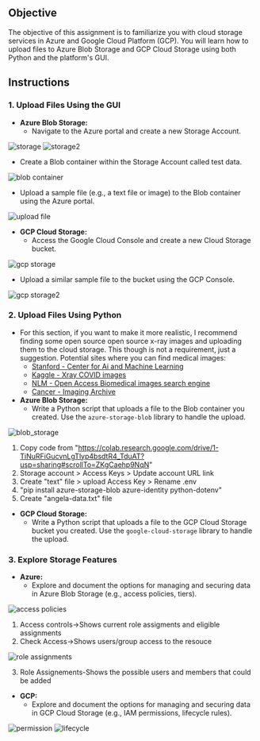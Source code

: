 ## Objective
The objective of this assignment is to familiarize you with cloud storage services in Azure and Google Cloud Platform (GCP). You will learn how to upload files to Azure Blob Storage and GCP Cloud Storage using both Python and the platform's GUI.

## Instructions

### 1. Upload Files Using the GUI
- **Azure Blob Storage:**
  - Navigate to the Azure portal and create a new Storage Account.
    
![storage](https://github.com/user-attachments/assets/757046da-db21-4485-8054-5bcd12bdad17)
![storage2](https://github.com/user-attachments/assets/584c2897-2ee9-485c-8603-1ba123e06e40)
  - Create a Blob container within the Storage Account called test data.
    
![blob container](https://github.com/user-attachments/assets/67383654-eb93-49fc-a13c-84174080d8c6)
  - Upload a sample file (e.g., a text file or image) to the Blob container using the Azure portal.

![upload file](https://github.com/user-attachments/assets/8cabe5bf-c88f-4585-8490-ff89d3e0b6df)

- **GCP Cloud Storage:**
  - Access the Google Cloud Console and create a new Cloud Storage bucket.
    
![gcp storage](https://github.com/user-attachments/assets/f573ded4-249b-447d-a7ab-40a485ef4130)
  - Upload a similar sample file to the bucket using the GCP Console.
    
![gcp storage2](https://github.com/user-attachments/assets/52d337b5-a184-45ba-a5b2-24f68f8465b0)


### 2. Upload Files Using Python
- For this section, if you want to make it more realistic, I recommend finding some open source open source x-ray images and uploading them to the cloud storage. This though is not a requirement, just a suggestion. Potential sites where you can find medical images: 
  - [Stanford - Center for Ai and Machine Learning](https://aimi.stanford.edu/shared-datasets)
  - [Kaggle - Xray COVID images](https://www.kaggle.com/datasets/andyczhao/covidx-cxr2)
  - [NLM - Open Access Biomedical images search engine](https://openi.nlm.nih.gov/)
  - [Cancer - Imaging Archive](https://www.cancerimagingarchive.net/browse-collections/)
- **Azure Blob Storage:**
  - Write a Python script that uploads a file to the Blob container you created. Use the `azure-storage-blob` library to handle the upload.

![blob_storage](https://github.com/user-attachments/assets/f0ea2537-7e24-4c7b-8508-0b4ef47541ce)
1. Copy code from "https://colab.research.google.com/drive/1-TiNuRFiGucvnLgTlyp4bsdtR4_TduAT?usp=sharing#scrollTo=ZKgCaehp9NqN"
2. Storage account > Access Keys > Update account URL link
3. Create "text" file > upload Access Key > Rename .env
4. "pip install azure-storage-blob azure-identity python-dotenv" 
5. Create "angela-data.txt" file
   
- **GCP Cloud Storage:**
  - Write a Python script that uploads a file to the GCP Cloud Storage bucket you created. Use the `google-cloud-storage` library to handle the upload.

### 3. Explore Storage Features
- **Azure:**
  - Explore and document the options for managing and securing data in Azure Blob Storage (e.g., access policies, tiers).
    
![access policies](https://github.com/user-attachments/assets/652a604c-b2d1-425b-841b-bf01d71a482e)
1. Access controls->Shows current role assigments and eligible assignments
2. Check Access->Shows users/group access to the resouce

![role assignments](https://github.com/user-attachments/assets/66aaa0df-2316-425d-a1d2-3f8617099942)

3. Role Assignements-Shows the possible users and members that could be added

- **GCP:**
  - Explore and document the options for managing and securing data in GCP Cloud Storage (e.g., IAM permissions, lifecycle rules).
 
![permission](https://github.com/user-attachments/assets/92e7e427-ff8c-4e12-b94a-d4eee511859f)
![lifecycle](https://github.com/user-attachments/assets/dcbd1626-c264-4979-ba1f-e26b1d3955fc)
